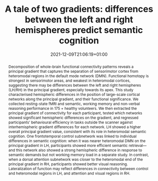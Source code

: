 ---
title: "A tale of two gradients: differences between the left and right hemispheres predict semantic cognition"
date: 2021-12-09T21:06:19+01:00
authors: ["Tirso Rene del Jesus Gonzalez Alam", " Brontë LA Mckeown", " Zhiyao Gao", " Boris Bernhardt", " Reinder Vos de Wael", " Daniel S Margulies", " Jonathan Smallwood", " Elizabeth Jefferies"]
draft: false
publication_types: ["2"]
publication: "Brain Structure and Function"
abstract: "Decomposition of whole-brain functional connectivity patterns reveals a principal gradient that captures the separation of sensorimotor cortex from heteromodal regions in the default mode network (DMN). Functional homotopy is strongest in sensorimotor areas, and weakest in heteromodal cortices, suggesting there may be differences between the left and right hemispheres (LH/RH) in the principal gradient, especially towards its apex. This study characterised hemispheric differences in the position of large-scale cortical networks along the principal gradient, and their functional significance. We collected resting-state fMRI and semantic, working memory and non-verbal reasoning performance in 175 + healthy volunteers. We then extracted the principal gradient of connectivity for each participant, tested which networks showed significant hemispheric differences on the gradient, and regressed participants' behavioural efficiency in tasks outside the scanner against interhemispheric gradient differences for each network. LH showed a higher overall principal gradient value, consistent with its role in heteromodal semantic cognition. One frontotemporal control subnetwork was linked to individual differences in semantic cognition: when it was nearer heteromodal DMN on the principal gradient in LH, participants showed more efficient semantic retrieval—and this network also showed a strong hemispheric difference in response to semantic demands but not working memory load in a separate study. In contrast, when a dorsal attention subnetwork was closer to the heteromodal end of the principal gradient in RH, participants showed better visual reasoning. Lateralization of function may reflect differences in connectivity between control and heteromodal regions in LH, and attention and visual regions in RH."
selected: true
featured: true
doi: "https://doi.org/10.1007/s00429-021-02374-w"
url_dataset: "https://neurovault.org/collections/6746/"

header:
  image: "headers/Laterality.jpg" #the image path is header/...jpg
  caption: "Image credit: [**Academic**](https://github.com/gcushen/hugo-academic/)"
---